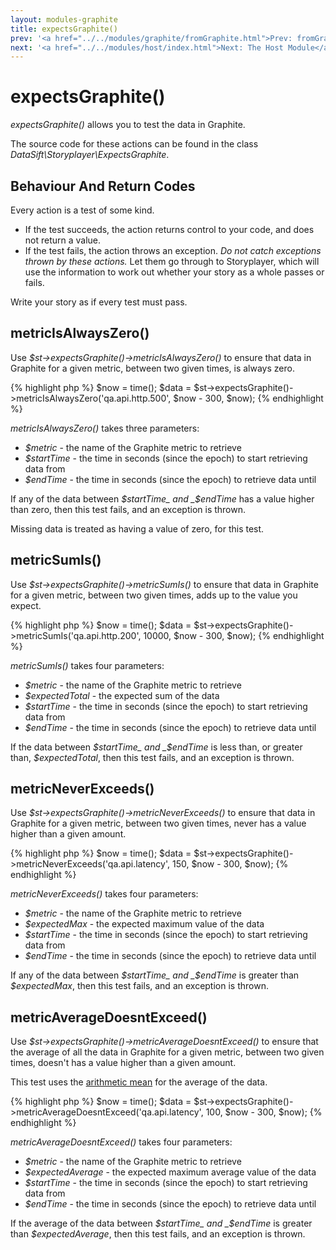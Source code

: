```yaml
---
layout: modules-graphite
title: expectsGraphite()
prev: '<a href="../../modules/graphite/fromGraphite.html">Prev: fromGraphite()</a>'
next: '<a href="../../modules/host/index.html">Next: The Host Module</a>'
---
```

# expectsGraphite()

_expectsGraphite()_ allows you to test the data in Graphite.

The source code for these actions can be found in the class _DataSift\Storyplayer\ExpectsGraphite_.

## Behaviour And Return Codes

Every action is a test of some kind.

* If the test succeeds, the action returns control to your code, and does not return a value.
* If the test fails, the action throws an exception. _Do not catch exceptions thrown by these actions._ Let them go through to Storyplayer, which will use the information to work out whether your story as a whole passes or fails.

Write your story as if every test must pass.

## metricIsAlwaysZero()

Use _$st->expectsGraphite()->metricIsAlwaysZero()_ to ensure that data in Graphite for a given metric, between two given times, is always zero.

{% highlight php %}
$now = time();
$data = $st->expectsGraphite()->metricIsAlwaysZero('qa.api.http.500', $now - 300, $now);
{% endhighlight %}

_metricIsAlwaysZero()_ takes three parameters:

* _$metric_ - the name of the Graphite metric to retrieve
* _$startTime_ - the time in seconds (since the epoch) to start retrieving data from
* _$endTime_ - the time in seconds (since the epoch) to retrieve data until

If any of the data between _$startTime_ and _$endTime_ has a value higher than zero, then this test fails, and an exception is thrown.

Missing data is treated as having a value of zero, for this test.

## metricSumIs()

Use _$st->expectsGraphite()->metricSumIs()_ to ensure that data in Graphite for a given metric, between two given times, adds up to the value you expect.

{% highlight php %}
$now = time();
$data = $st->expectsGraphite()->metricSumIs('qa.api.http.200', 10000, $now - 300, $now);
{% endhighlight %}

_metricSumIs()_ takes four parameters:

* _$metric_ - the name of the Graphite metric to retrieve
* _$expectedTotal_ - the expected sum of the data
* _$startTime_ - the time in seconds (since the epoch) to start retrieving data from
* _$endTime_ - the time in seconds (since the epoch) to retrieve data until

If the data between _$startTime_ and _$endTime_ is less than, or greater than, _$expectedTotal_, then this test fails, and an exception is thrown.

## metricNeverExceeds()

Use _$st->expectsGraphite()->metricNeverExceeds()_ to ensure that data in Graphite for a given metric, between two given times, never has a value higher than a given amount.

{% highlight php %}
$now = time();
$data = $st->expectsGraphite()->metricNeverExceeds('qa.api.latency', 150, $now - 300, $now);
{% endhighlight %}

_metricNeverExceeds()_ takes four parameters:

* _$metric_ - the name of the Graphite metric to retrieve
* _$expectedMax_ - the expected maximum value of the data
* _$startTime_ - the time in seconds (since the epoch) to start retrieving data from
* _$endTime_ - the time in seconds (since the epoch) to retrieve data until

If any of the data between _$startTime_ and _$endTime_ is greater than _$expectedMax_, then this test fails, and an exception is thrown.

## metricAverageDoesntExceed()

Use _$st->expectsGraphite()->metricAverageDoesntExceed()_ to ensure that the average of all the data in Graphite for a given metric, between two given times, doesn't has a value higher than a given amount.

This test uses the [arithmetic mean](http://en.wikipedia.org/wiki/Arithmetic_mean) for the average of the data.

{% highlight php %}
$now = time();
$data = $st->expectsGraphite()->metricAverageDoesntExceed('qa.api.latency', 100, $now - 300, $now);
{% endhighlight %}

_metricAverageDoesntExceed()_ takes four parameters:

* _$metric_ - the name of the Graphite metric to retrieve
* _$expectedAverage_ - the expected maximum average value of the data
* _$startTime_ - the time in seconds (since the epoch) to start retrieving data from
* _$endTime_ - the time in seconds (since the epoch) to retrieve data until

If the average of the data between _$startTime_ and _$endTime_ is greater than _$expectedAverage_, then this test fails, and an exception is thrown.
